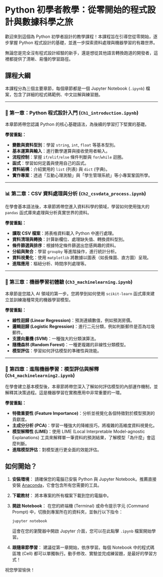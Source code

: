 # Python 初學者教學：從零開始的程式設計與數據科學之旅

歡迎來到這個為 Python 初學者設計的教學課程！本課程旨在引導您從零開始，逐步掌握 Python 程式設計的基礎，並進一步探索資料處理與機器學習的有趣世界。

無論您是完全沒有程式設計經驗的新手，還是想從其他語言轉換跑道的開發者，這裡都提供了清晰、易懂的學習路徑。

## 課程大綱

本課程分為三個主要章節，每個章節都是一個 Jupyter Notebook (`.ipynb`) 檔案，包含了詳細的程式碼範例、中文註解與練習題。

---

### 📖 第一章：Python 程式設計入門 (`Ch1_introduction.ipynb`)

本章節將帶您認識 Python 的核心基礎語法，為後續的學習打下堅實的基礎。

**學習重點：**
- **變數與資料型別**：學習 `string`, `int`, `float` 等基本型別。
- **基本運算與輸入**：進行數學運算與接收使用者輸入。
- **流程控制**：掌握 `if/elif/else` 條件判斷與 `for`/`while` 迴圈。
- **函式**：學習如何定義與使用自己的函式。
- **資料結構**：介紹實用的 `list` (列表) 與 `dict` (字典)。
- **實作專案**：透過「互動心理測驗」與「學生管理系統」等小專案鞏固所學。

---

### 📊 第二章：CSV 資料處理與分析 (`Ch2_csvdata_process.ipynb`)

在學會基本語法後，本章節將帶您進入資料科學的領域，學習如何使用強大的 `pandas` 函式庫來處理與分析真實世界的資料。

**學習重點：**
- **讀取 CSV 檔案**：將表格資料載入 Python 中進行處理。
- **資料清理與轉換**：計算新欄位、處理缺失值、轉換資料型別。
- **條件篩選與排序**：根據特定條件篩選出您感興趣的資料。
- **分組與聚合**：學習 `groupby` 等進階操作，進行統計分析。
- **資料視覺化**：使用 `matplotlib` 將數據以圖表（如長條圖、直方圖）呈現。
- **進階應用**：樞紐分析、時間序列處理等。

---

### 🤖 第三章：機器學習初體驗 (`Ch3_machinelearning.ipynb`)

本章節是您踏入 AI 領域的第一步。您將學到如何使用 `scikit-learn` 函式庫來建立並訓練幾種常見的機器學習模型。

**學習重點：**
- **線性迴歸 (Linear Regression)**：預測連續數值，例如預測房價。
- **邏輯迴歸 (Logistic Regression)**：進行二元分類，例如判斷郵件是否為垃圾郵件。
- **支援向量機 (SVM)**：一種強大的分類演算法。
- **隨機森林 (Random Forest)**：一種更複雜的非線性分類模型。
- **模型評估**：學習如何評估模型的準確性與效能。

---

### 🧠 第四章：進階機器學習：模型評估與解釋 (`Ch4_machinelearning2.ipynb`)

在學會建立基本模型後，本章節將帶您深入了解如何評估模型的內部運作機制，並解釋其決策過程。這是機器學習在實務應用中非常重要的一環。

**學習重點：**
- **特徵重要性 (Feature Importance)**：分析並視覺化各個特徵對於模型預測的貢獻度。
- **主成分分析 (PCA)**：學習一種強大的降維技巧，將複雜的高維度資料視覺化。
- **模型解釋性 (LIME)**：使用 LIME (Local Interpretable Model-agnostic Explanations) 工具來解釋單一筆資料的預測結果，了解模型「為什麼」會這麼判斷。
- **進階模型評估**：對模型進行更全面的效能評估。

## 如何開始？

1.  **安裝環境**：
    請確保您的電腦已安裝 Python 與 Jupyter Notebook。推薦直接安裝 [Anaconda](https://www.anaconda.com/products/distribution)，它會包含所有您需要的工具。

2.  **下載教材**：
    將本專案的所有檔案下載到您的電腦中。

3.  **開啟 Notebook**：
    在您的終端機 (Terminal) 或命令提示字元 (Command Prompt) 中，切換到專案所在的資料夾，並執行以下指令：
    ```bash
    jupyter notebook
    ```
    這會在您的瀏覽器中開啟 Jupyter 介面，您可以在此點擊 `.ipynb` 檔案開始學習。

4.  **跟隨章節學習**：
    建議從第一章開始，依序學習。每個 Notebook 中的程式碼區塊 (Cell) 都可以單獨執行。動手修改、實驗並完成練習題，是最好的學習方式！

祝您學習愉快！ 